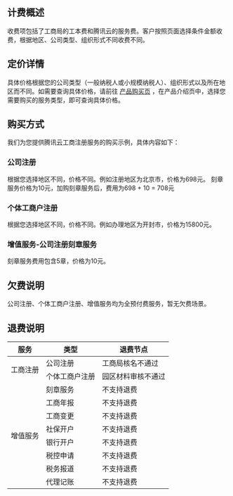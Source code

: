 
## 计费概述
收费项包括了工商局的工本费和腾讯云的服务费。客户按照页面选择条件金额收费，根据地区、公司类型、组织形式不同收费不同。
## 定价详情
具体价格根据您的公司类型（一般纳税人或小规模纳税人）、组织形式以及所在地区而不同。如需要查询具体价格，请前往 [产品购买页](https://brg.cloud.tencent.com/) ，在产品介绍页中，选择您需要购买的服务类型，即可查询具体价格。
## 购买方式
我们为您提供腾讯云工商注册服务的购买示例，具体内容如下：
### 公司注册
根据您选择地区不同，价格不同。例如注册地区为北京市，价格为698元。
刻章服务价格为10元，加购刻章服务后，费用为698 + 10 = 708元
### 个体工商户注册
根据您选择地区不同，价格不同。例如办理地区为开封市，价格为15800元。
### 增值服务-公司注册刻章服务
刻章服务费用包含5章，价格为10元。
## 欠费说明
公司注册、个体工商户注册、增值服务均为全预付费服务，暂无欠费场景。
## 退费说明

<table>
<thead>
<tr>
<th>服务</th>
<th>类型</th>
<th>退费节点</th>
</tr>
</thead>
<tbody><tr>
<td rowspan=2>工商注册</td>
<td>公司注册</td>
<td>工商局核名不通过</td>
</tr>
<tr>
<td>个体工商户注册</td>
<td>园区材料审核不通过</td>
</tr>
<tr>
<td rowspan=8>增值服务</td>
<td>刻章服务</td>
<td>不支持退费</td>
</tr>
<tr>
<td>工商年报</td>
<td>不支持退费</td>
</tr>
<tr>
<td>工商变更</td>
<td>不支持退费</td>
</tr>
<tr>
<td>社保开户</td>
<td>不支持退费</td>
</tr>
<tr>
<td>银行开户</td>
<td>不支持退费</td>
</tr>
<tr>
<td>税控申请</td>
<td>不支持退费</td>
</tr>
<tr>
<td>税务报道</td>
<td>不支持退费</td>
</tr>
<tr>
<td>代理记账</td>
<td>不支持退费</td>
</tr>
</tbody></table>


